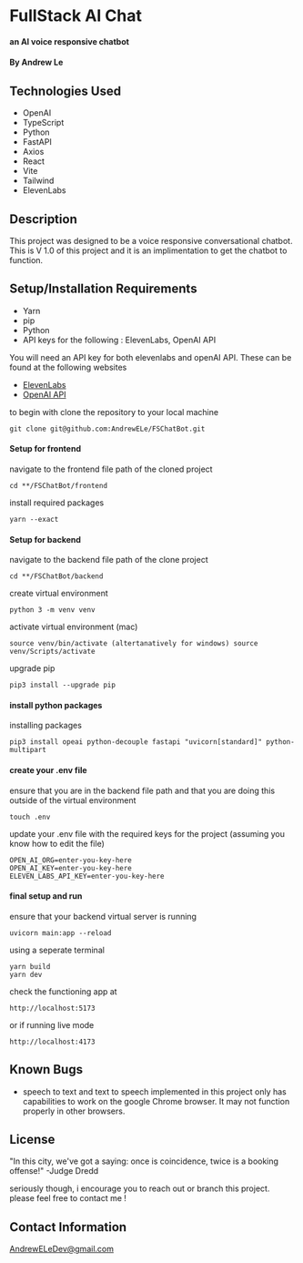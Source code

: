 # FullStack AI Chat

#### an AI voice responsive chatbot

#### By Andrew Le

## Technologies Used

* OpenAI
* TypeScript
* Python
* FastAPI
* Axios
* React
* Vite
* Tailwind
* ElevenLabs

## Description

This project was designed to be a voice responsive conversational chatbot. This is V 1.0 of this project and it is an implimentation to get the chatbot to function.

## Setup/Installation Requirements

* Yarn
* pip
* Python
* API keys for the following : ElevenLabs, OpenAI API

You will need an API key for both elevenlabs and openAI API. These can be found at the following websites 

* <a href="https://elevenlabs.io/">ElevenLabs</a>
* <a href="https://platform.openai.com/">OpenAI API</a>


to begin with clone the repository to your local machine
```
git clone git@github.com:AndrewELe/FSChatBot.git 
```

#### Setup for frontend

navigate to the frontend file path of the cloned project

```
cd **/FSChatBot/frontend
```

install required packages

```
yarn --exact
```
#### Setup for backend

navigate to the backend file path of the clone project

```
cd **/FSChatBot/backend
```

create virtual environment

```
python 3 -m venv venv
```

activate virtual environment (mac)

```
source venv/bin/activate (altertanatively for windows) source venv/Scripts/activate
```

upgrade pip

```
pip3 install --upgrade pip
```

#### install python packages

installing packages 

```
pip3 install opeai python-decouple fastapi "uvicorn[standard]" python-multipart
```

#### create your .env file

ensure that you are in the backend file path and that you are doing this outside of the virtual environment

```
touch .env
```

update your .env file with the required keys for the project (assuming you know how to edit the file)

```
OPEN_AI_ORG=enter-you-key-here
OPEN_AI_KEY=enter-you-key-here
ELEVEN_LABS_API_KEY=enter-you-key-here
```

#### final setup and run
ensure that your backend virtual server is running

```
uvicorn main:app --reload
```

using a seperate terminal

```
yarn build
yarn dev
```

check the functioning app at 

```
http://localhost:5173
```

or if running live mode

```
http://localhost:4173
```


## Known Bugs

* speech to text and text to speech implemented in this project only has capabilities to work on the google Chrome browser. It may not function properly in other browsers.

## License

"In this city, we've got a saying: once is coincidence, twice is a booking offense!" -Judge Dredd

seriously though, i encourage you to reach out or branch this project. please feel free to contact me !

## Contact Information

AndrewELeDev@gmail.com
